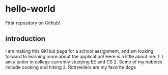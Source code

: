 # hello-world
First repository on Github!
## introduction
  I am making this GitHub page for a school assignment, and am looking forward to learning more about the application! 
  Here is a little about me:
    1. I am a junior in college currently studying EE and CS
    2. Some of my hobbies include cooking and hiking
    3. Rottweilers are my favorite dogs
